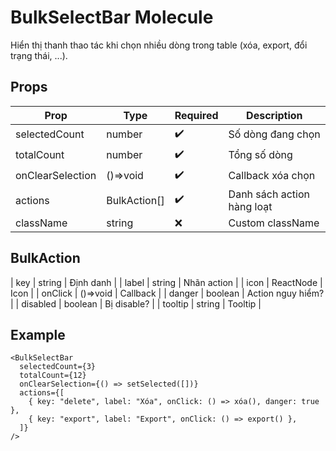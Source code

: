# BulkSelectBar Molecule

Hiển thị thanh thao tác khi chọn nhiều dòng trong table (xóa, export, đổi trạng thái, ...).

## Props

| Prop            | Type           | Required | Description                       |
|-----------------|----------------|----------|-----------------------------------|
| selectedCount   | number         | ✔️       | Số dòng đang chọn                 |
| totalCount      | number         | ✔️       | Tổng số dòng                      |
| onClearSelection| ()=>void       | ✔️       | Callback xóa chọn                 |
| actions         | BulkAction[]   | ✔️       | Danh sách action hàng loạt        |
| className       | string         | ❌       | Custom className                  |

## BulkAction

| key      | string      | Định danh               |
| label    | string      | Nhãn action             |
| icon     | ReactNode   | Icon                    |
| onClick  | ()=>void    | Callback                |
| danger   | boolean     | Action nguy hiểm?       |
| disabled | boolean     | Bị disable?             |
| tooltip  | string      | Tooltip                 |

## Example

```tsx
<BulkSelectBar
  selectedCount={3}
  totalCount={12}
  onClearSelection={() => setSelected([])}
  actions={[
    { key: "delete", label: "Xóa", onClick: () => xóa(), danger: true },
    { key: "export", label: "Export", onClick: () => export() },
  ]}
/>
